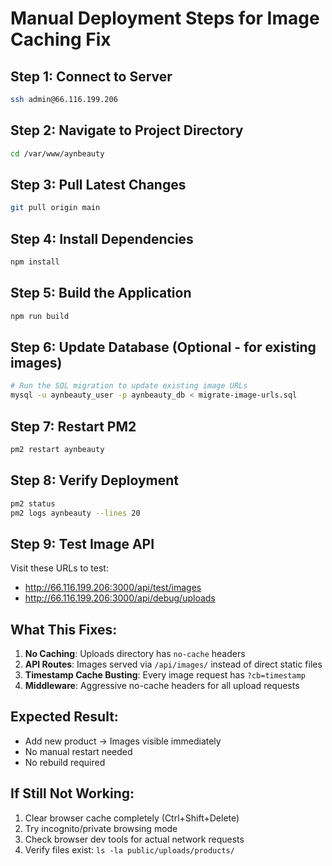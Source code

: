 # Manual Deployment Steps for Image Caching Fix

## Step 1: Connect to Server
```bash
ssh admin@66.116.199.206
```

## Step 2: Navigate to Project Directory
```bash
cd /var/www/aynbeauty
```

## Step 3: Pull Latest Changes
```bash
git pull origin main
```

## Step 4: Install Dependencies
```bash
npm install
```

## Step 5: Build the Application
```bash
npm run build
```

## Step 6: Update Database (Optional - for existing images)
```bash
# Run the SQL migration to update existing image URLs
mysql -u aynbeauty_user -p aynbeauty_db < migrate-image-urls.sql
```

## Step 7: Restart PM2
```bash
pm2 restart aynbeauty
```

## Step 8: Verify Deployment
```bash
pm2 status
pm2 logs aynbeauty --lines 20
```

## Step 9: Test Image API
Visit these URLs to test:
- http://66.116.199.206:3000/api/test/images
- http://66.116.199.206:3000/api/debug/uploads

## What This Fixes:
1. **No Caching**: Uploads directory has `no-cache` headers
2. **API Routes**: Images served via `/api/images/` instead of direct static files
3. **Timestamp Cache Busting**: Every image request has `?cb=timestamp`
4. **Middleware**: Aggressive no-cache headers for all upload requests

## Expected Result:
- Add new product → Images visible immediately
- No manual restart needed
- No rebuild required

## If Still Not Working:
1. Clear browser cache completely (Ctrl+Shift+Delete)
2. Try incognito/private browsing mode
3. Check browser dev tools for actual network requests
4. Verify files exist: `ls -la public/uploads/products/`